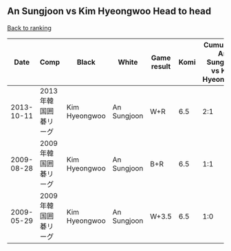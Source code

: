 ## An Sungjoon vs Kim Hyeongwoo Head to head

[Back to ranking](../../index.md)




| **Date** | **Comp** | **Black** | **White** | **Game result** | **Komi** | **Cumulative An Sungjoon vs Kim Hyeongwoo** | **An Sungjoon streak** | **Kim Hyeongwoo streak** | 
| --- | --- | --- | --- | --- | --- | --- | --- | --- |
| 2013-10-11 | 2013年韓国囲碁リーグ | Kim Hyeongwoo | An Sungjoon | W+R | 6.5 | 2:1 | 1 | 0 | 
| 2009-08-28 | 2009年韓国囲碁リーグ | Kim Hyeongwoo | An Sungjoon | B+R | 6.5 | 1:1 | 0 | 1 | 
| 2009-05-29 | 2009年韓国囲碁リーグ | Kim Hyeongwoo | An Sungjoon | W+3.5 | 6.5 | 1:0 | 1 | 0 |





